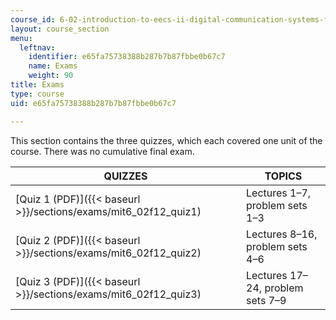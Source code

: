 ```yaml
---
course_id: 6-02-introduction-to-eecs-ii-digital-communication-systems-fall-2012
layout: course_section
menu:
  leftnav:
    identifier: e65fa75738388b287b7b87fbbe0b67c7
    name: Exams
    weight: 90
title: Exams
type: course
uid: e65fa75738388b287b7b87fbbe0b67c7

---
```


This section contains the three quizzes, which each covered one unit of the course. There was no cumulative final exam.

| QUIZZES | TOPICS |
| --- | --- |
| [Quiz 1 (PDF)]({{< baseurl >}}/sections/exams/mit6_02f12_quiz1) | Lectures 1–7, problem sets 1–3 |
| [Quiz 2 (PDF)]({{< baseurl >}}/sections/exams/mit6_02f12_quiz2) | Lectures 8–16, problem sets 4–6 |
| [Quiz 3 (PDF)]({{< baseurl >}}/sections/exams/mit6_02f12_quiz3) | Lectures 17–24, problem sets 7–9